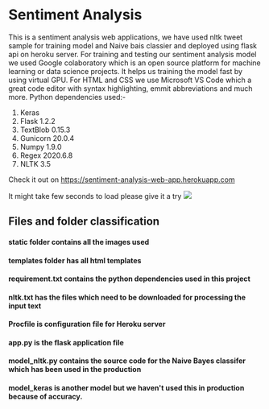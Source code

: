 # Sentiment Analysis 
This is a sentiment analysis web applications, we have used nltk tweet sample for training model and Naive bais classier and deployed using flask api on heroku server.
For training and testing our sentiment analysis model we used Google colaboratory which is an open source platform for machine learning or data science projects.
It helps us training the model fast by using virtual GPU.
For HTML and CSS we use Microsoft VS Code which a great code editor with syntax highlighting, emmit abbreviations and much more.
Python dependencies used:-
1. Keras
2. Flask 1.2.2
3. TextBlob 0.15.3
4. Gunicorn 20.0.4
5. Numpy 1.9.0
6. Regex 2020.6.8
7. NLTK 3.5

Check it out on 
https://sentiment-analysis-web-app.herokuapp.com

It might take few seconds to load please give it a try
<img src="https://github.com/g-paras/sentiment-analysis-api/blob/master/static/icon.png?raw=true">

## Files and folder classification
#### static folder contains all the images used
#### templates folder has all html templates
#### requirement.txt contains the python dependencies used in this project
#### nltk.txt has the files which need to be downloaded for processing the input text
#### Procfile is configuration file for Heroku server
#### app.py is the flask application file
#### model_nltk.py contains the source code for the Naive Bayes classifer which has been used in the production
#### model_keras is another model but we haven't used this in production because of accuracy.